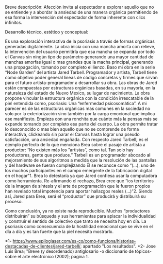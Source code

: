 Breve descripción:
Afección invita al espectador a explorar aquello que no se entiende y a abordar la ansiedad de una manera orgánica permitiendo de esa forma la intervención del espectador de forma inherente con clics infinitos.

Desarrollo técnico, estético y conceptual:

Es una exploración interactiva de la psoriasis a través de formas orgánicas generadas digitalmente. La obra inicia con una mancha amorfa con relieve, la intervención del usuario permitiría que esa mancha se expanda por todo el Canvas sin ningún tipo de parámetro generando una mayor cantidad de manchas amorfas igual o mas grandes que la macha principal, generando una propagación, tomando por completo el lienzo.
Baso mi obra en la serie “Node Garden” del artista Jared Tarbell. Programador y artista, Tarbell tiene como objetivo poder general lineas de código concretas y firmes que sirvan para el futuro artista-programador a desarrollar su obra.
Las obras de Jared están compuestas por estructuras orgánicas basadas, en su mayoría, en la naturaleza del estado de Nuevo Mexico, su lugar de nacimiento.
La obra propone vincular la estructura orgánica con la condición irrescatable de la piel entendida como, psoriasis: Una “enfermedad psicosomática”. A mi parecer es de las estructuras orgánicas mas comunes en la sociedad no solo por la exteriorización sino también por la carga emocional que implica ese manifiesto. Empieza con una ronchita que cuánto más la pensas más se expande tomando por completo esa parte del cuerpo.
La obra permite tratar lo desconocido o mas bien aquello que no se comprende de forma interactiva, clickeando sin parar el Canvas hasta lograr una pseudo satisfacción, una ansiedad engañada.
Con respecto Jared Tarbell, es el ejemplo perfecto de lo que menciona Brea sobre el pasaje de artista a productor: “No existen más los “artistas”, como tal. Tan solo hay productores, gente que produce.” Tarbell es un programador abocado al mejoramiento de sus algoritmos a medida que la resolución de las pantallas y del hardware se fueran complejizando
Él se reconoce como “(…), uno de los muchos participantes en el campo emergente de la fabricación digital en el hogar"1. Brea lo detestaría ya que Jared confiesa usar la computadora como herramienta. Re-afirmando el rechazo, Brea cree que “los territorios de la imagen de síntesis y el arte de programación que le fueron propios han revelado total impotencia para aportar hallazgos reales (…)”2. Siendo así, Jared para Brea, será el “productor” que producirá y distribuirá su proceso.

Como conclusión, ya no existe nada reproducible. Muchos “productores distribuirán” su búsqueda y sus herramientas para aplacar la individualidad y construir el sentido de colectivo que tanto se necesita hoy en día. La psoriasis como consecuencia de la hostilidad emocional que se vive en el día a día y es tan fuerte que la piel necesita mostrarlo.

*1- https://www.epiloglaser.com/es-co/como-funciona/historias-destacadas-de-clientes/jared-tarbell/; apartado "Los resultados".
*2- Jose Luis Brea;  "Breve (y desordenado) antiglosario -o diccionario de tópicos- sobre el arte electrónico (2002); página 1.